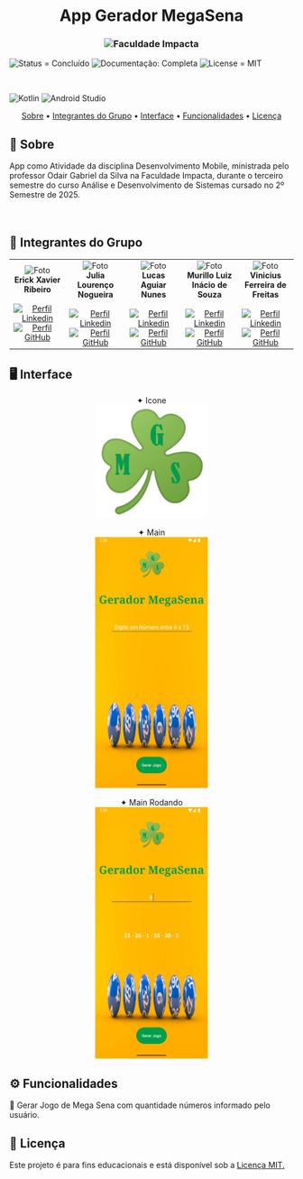 <h1 align="center"; style="font-weight: bold;">App Gerador MegaSena</h1>

<h3 align="center"><img  alt="Faculdade Impacta" width = "400px" src="https://www.impacta.edu.br/themes/wc_agenciar3/images/logo-new.png"></h3>

<p>
    <img src="https://img.shields.io/badge/Status-Concluído-brightgreen" alt="Status = Concluído">
    <img src="https://img.shields.io/badge/Documentação-Completa-brightgreen" alt="Documentação: Completa">
    <img src="https://img.shields.io/badge/License-MIT-blue" alt="License = MIT">
</p>

<br>

![Kotlin](https://img.shields.io/badge/kotlin-%237F52FF.svg?style=for-the-badge&logo=kotlin&logoColor=white)
![Android Studio](https://img.shields.io/badge/android%20studio-346ac1?style=for-the-badge&logo=android%20studio&logoColor=white)

<p align="center">
    <a href="#sobre">Sobre</a> • 
    <a href="#grupo">Integrantes do Grupo</a> •
    <a href="#interface">Interface</a> •
    <a href="#how-it-works">Funcionalidades</a> • 
    <a href="#licença">Licença</a>
</p>

<h2 id="sobre">📖 Sobre</h2>
App como Atividade da disciplina Desenvolvimento Mobile, ministrada pelo professor Odair Gabriel da Silva na Faculdade Impacta, durante o terceiro semestre do curso Análise e Desenvolvimento de Sistemas cursado no 2º Semestre de 2025.
<br><br>

<br>

<h2 id="grupo">👥 Integrantes do Grupo</h2>
<table align="center">
  <tr>
    <td align="center">
      <img src="https://github.com/ErickXr.png" width="100" alt="Foto"/><br>
      <b>Erick Xavier Ribeiro</b><br><br>
        <a href="https://www.linkedin.com/in/erick-xavier-0a0b572a9/" target="_blank"><img title="Conecte-se" src="https://img.shields.io/badge/LinkedIn-0077B5?style=for-the-badge&logo=linkedin&logoColor=white" alt="Perfil Linkedin"/></a>
        <a href="https://github.com/ErickXr" target="_blank"><img title="Siga-Me" src="https://img.shields.io/badge/GitHub-100000?style=for-the-badge&logo=github&logoColor=white" alt="Perfil GitHub"/></a>
    </td>
    <td align="center">
      <img src="https://github.com/Jloren051.png" width="100" alt="Foto"/><br>
      <b>Julia Lourenço Nogueira</b><br><br>
        <a href="https://www.linkedin.com/in/julia-louren%C3%A7o-8065082ba/" target="_blank"><img title="Conecte-se" src="https://img.shields.io/badge/LinkedIn-0077B5?style=for-the-badge&logo=linkedin&logoColor=white" alt="Perfil Linkedin"/></a>
      <a href="https://github.com/Jloren051" target="_blank"><img title="Siga-Me" src="https://img.shields.io/badge/GitHub-100000?style=for-the-badge&logo=github&logoColor=white" alt="Perfil GitHub"/></a>
    </td>
    <td align="center">
      <img src="https://github.com/LucasAguiarN.png" width="100"  alt="Foto"/><br>
      <b>Lucas Aguiar Nunes</b><br><br>
      <a href="https://www.linkedin.com/in/lucas-aguiar-nunes" target="_blank"><img title="Conecte-se" src="https://img.shields.io/badge/LinkedIn-0077B5?style=for-the-badge&logo=linkedin&logoColor=white" alt="Perfil Linkedin"/></a>
      <a href="https://github.com/LucasAguiarN" target="_blank"><img title="Siga-Me" src="https://img.shields.io/badge/GitHub-100000?style=for-the-badge&logo=github&logoColor=white" alt="Perfil GitHub"/></a>
    </td>
    <td align="center">
      <img src="https://github.com/murilloluiz21.png" width="100"  alt="Foto"/><br>
      <b>Murillo Luiz Inácio de Souza</b><br><br>
      <a href="https://www.linkedin.com/in/murilloinaciosouza/" target="_blank"><img title="Conecte-se" src="https://img.shields.io/badge/LinkedIn-0077B5?style=for-the-badge&logo=linkedin&logoColor=white" alt="Perfil Linkedin"/></a>
      <a href="https://github.com/murilloluiz21" target="_blank"><img title="Siga-Me" src="https://img.shields.io/badge/GitHub-100000?style=for-the-badge&logo=github&logoColor=white" alt="Perfil GitHub"/></a>
    </td>
    <td align="center">
      <img src="https://github.com/viniciuzff.png" width="100"  alt="Foto"/><br>
      <b>Vinicius Ferreira de Freitas</b><br><br>
      <a href="https://www.linkedin.com/in/vinicius-freitas-89a40a281/" target="_blank"><img title="Conecte-se" src="https://img.shields.io/badge/LinkedIn-0077B5?style=for-the-badge&logo=linkedin&logoColor=white" alt="Perfil Linkedin"/></a>
      <a href="https://github.com/viniciuzff" target="_blank"><img title="Siga-Me" src="https://img.shields.io/badge/GitHub-100000?style=for-the-badge&logo=github&logoColor=white" alt="Perfil GitHub"/></a>
    </td>
  </tr>
</table>

<h2 id="interface">🖥️ Interface</h2>
<p align="center">✦ Icone<br><img src="Interface/icone.png" alt="Icone" width="200px"><br></p>
<p align="center">✦ Main<br><img src="Interface/tela_main1.png" alt="Tela Home 1" width="200px"><br></p>
<p align="center">✦ Main Rodando<br><img src="Interface/tela_main2.png" alt="Tela Home 2" width="200px"><br></p>

<h2 id="how-it-works">⚙️ Funcionalidades</h2>
🔹 Gerar Jogo de Mega Sena com quantidade números informado pelo usuário.

<h2 id="licença">📜 Licença</h2>
Este projeto é para fins educacionais e está disponível sob a <a href="./LICENSE">Licença MIT.</a>
